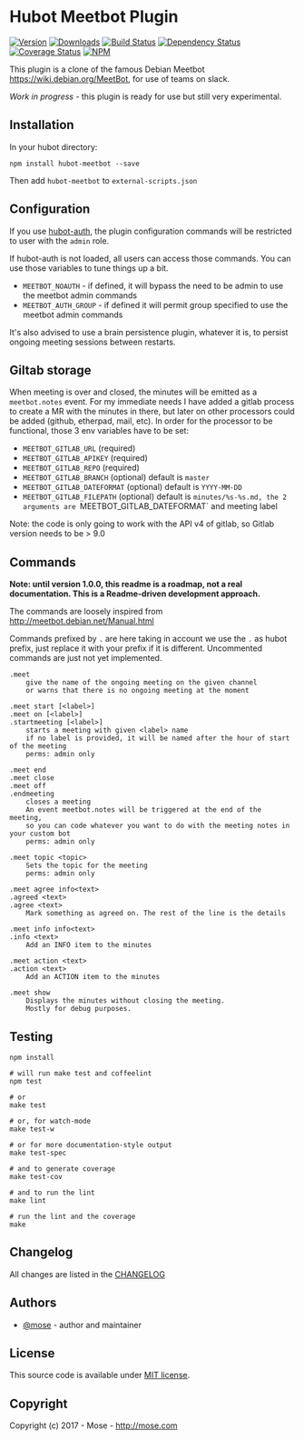 Hubot Meetbot Plugin
=================================

[![Version](https://img.shields.io/npm/v/hubot-meetbot.svg)](https://www.npmjs.com/package/hubot-meetbot)
[![Downloads](https://img.shields.io/npm/dt/hubot-meetbot.svg)](https://www.npmjs.com/package/hubot-meetbot)
[![Build Status](https://img.shields.io/travis/mose/hubot-meetbot.svg)](https://travis-ci.org/mose/hubot-meetbot)
[![Dependency Status](https://gemnasium.com/mose/hubot-meetbot.svg)](https://gemnasium.com/mose/hubot-meetbot)
[![Coverage Status](https://coveralls.io/repos/github/mose/hubot-meetbot/badge.svg?branch=master)](https://coveralls.io/github/mose/hubot-meetbot?branch=master)
[![NPM](https://nodei.co/npm/hubot-meetbot.png?downloads=true&downloadRank=true&stars=true)](https://nodei.co/npm/hubot-meetbot/)

This plugin is a clone of the famous Debian Meetbot https://wiki.debian.org/MeetBot, for use of teams on slack.

*Work in progress* - this plugin is ready for use but still very experimental.


Installation
--------------
In your hubot directory:    

    npm install hubot-meetbot --save

Then add `hubot-meetbot` to `external-scripts.json`


Configuration
-----------------

If you use [hubot-auth](https://github.com/hubot-scripts/hubot-auth), the plugin configuration commands will be restricted to user with the `admin` role. 

If hubot-auth is not loaded, all users can access those commands. You can use those variables to tune things up a bit.

- `MEETBOT_NOAUTH` - if defined, it will bypass the need to be admin to use the meetbot admin commands
- `MEETBOT_AUTH_GROUP` - if defined it will permit group specified to use the meetbot admin commands

It's also advised to use a brain persistence plugin, whatever it is, to persist ongoing meeting sessions between restarts.

Giltab storage
-------------------

When meeting is over and closed, the minutes will be emitted as a `meetbot.notes` event. For my immediate needs I have added a gitlab process to create a MR with the minutes in there, but later on other processors could be added (github, etherpad, mail, etc). In order for the processor to be functional, those 3 env variables have to be set:

- `MEETBOT_GITLAB_URL` (required)
- `MEETBOT_GITLAB_APIKEY` (required)
- `MEETBOT_GITLAB_REPO` (required)
- `MEETBOT_GITLAB_BRANCH` (optional) default is `master`
- `MEETBOT_GITLAB_DATEFORMAT` (optional) default is `YYYY-MM-DD`
- `MEETBOT_GITLAB_FILEPATH` (optional) default is `minutes/%s-%s.md, the 2 arguments are `MEETBOT_GITLAB_DATEFORMAT` and meeting label

Note: the code is only going to work with the API v4 of gitlab, so Gitlab version needs to be > 9.0

Commands
--------------

**Note: until version 1.0.0, this readme is a roadmap, not a real documentation. This is a Readme-driven development approach.**

The commands are loosely inspired from http://meetbot.debian.net/Manual.html

Commands prefixed by `.` are here taking in account we use the `.` as hubot prefix, just replace it with your prefix if it is different. Uncommented commands are just not yet implemented.

    .meet
        give the name of the ongoing meeting on the given channel
        or warns that there is no ongoing meeting at the moment

    .meet start [<label>]
    .meet on [<label>]
    .startmeeting [<label>]
        starts a meeting with given <label> name
        if no label is provided, it will be named after the hour of start of the meeting
        perms: admin only

    .meet end
    .meet close
    .meet off
    .endmeeting
        closes a meeting
        An event meetbot.notes will be triggered at the end of the meeting, 
        so you can code whatever you want to do with the meeting notes in your custom bot
        perms: admin only

    .meet topic <topic>
        Sets the topic for the meeting
        perms: admin only

    .meet agree info<text>
    .agreed <text>
    .agree <text>
        Mark something as agreed on. The rest of the line is the details

    .meet info info<text>
    .info <text>
        Add an INFO item to the minutes

    .meet action <text>
    .action <text>
        Add an ACTION item to the minutes

    .meet show
        Displays the minutes without closing the meeting.
        Mostly for debug purposes.


Testing
----------------

    npm install

    # will run make test and coffeelint
    npm test 
    
    # or
    make test
    
    # or, for watch-mode
    make test-w

    # or for more documentation-style output
    make test-spec

    # and to generate coverage
    make test-cov

    # and to run the lint
    make lint

    # run the lint and the coverage
    make

Changelog
---------------
All changes are listed in the [CHANGELOG](CHANGELOG.md)

Authors
------------
- [@mose](https://github.com/mose) - author and maintainer

License
-------------
This source code is available under [MIT license](LICENSE).

Copyright
-------------
Copyright (c) 2017 - Mose - http://mose.com
